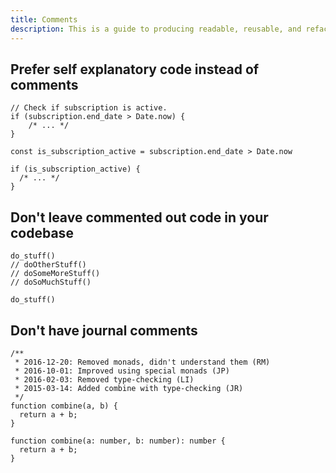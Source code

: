 ```yaml
---
title: Comments
description: This is a guide to producing readable, reusable, and refactorable software for TypeScript.
---
```


## Prefer self explanatory code instead of comments

```ts::Bad
// Check if subscription is active.
if (subscription.end_date > Date.now) {
	/* ... */
}
```

```ts::Good
const is_subscription_active = subscription.end_date > Date.now

if (is_subscription_active) {
  /* ... */
}
```

## Don't leave commented out code in your codebase

```ts::Bad
do_stuff()
// doOtherStuff()
// doSomeMoreStuff()
// doSoMuchStuff()
```

```ts::Good
do_stuff()
```

## Don't have journal comments

```ts::Bad
/**
 * 2016-12-20: Removed monads, didn't understand them (RM)
 * 2016-10-01: Improved using special monads (JP)
 * 2016-02-03: Removed type-checking (LI)
 * 2015-03-14: Added combine with type-checking (JR)
 */
function combine(a, b) {
  return a + b;
}
```

```ts::Good
function combine(a: number, b: number): number {
  return a + b;
}
```
